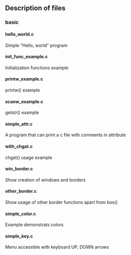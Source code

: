 ## Description of files

### basic

#### hello_world.c

Simple "Hello, world" program

#### init_func_example.c

Initialization functions example

#### printw_example.c

printw() example

#### scanw_example.c

getstr() example

#### simple_attr.c

A program that can print a c file with comments in attribute

#### with_chgat.c

chgat() usage example

#### win_border.c

Show creation of windows and borders

#### other_border.c

Show usage of other border functions apart from box()

#### simple_color.c

Example demonstrats colors

#### simple_key.c

Menu accessible with keyboard UP, DOWN arrows